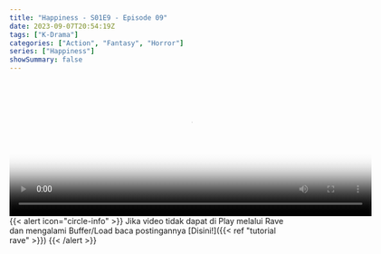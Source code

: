 ```yaml
---
title: "Happiness - S01E9 - Episode 09"
date: 2023-09-07T20:54:19Z
tags: ["K-Drama"]
categories: ["Action", "Fantasy", "Horror"]
series: ["Happiness"]
showSummary: false
---
```


<video id="video-2" 
class="art-preview lazy video-js vjs-default-skin vjs-big-play-centered" 
controls preload="auto" 
width="640" 
height="240" 
poster="https://www.themoviedb.org/t/p/original/aM4t5FyuIkkpw2Jq8AM763W3FHJ.jpg" 
data-setup='{ "example_option": true, "width": "auto", "height": "auto", "techOrder": ["html5","flash"] }' 
onseeked="true"> <source src="https://kp3d-my.sharepoint.com/personal/ryoo_kp3d_onmicrosoft_com/_layouts/15/download.aspx?share=EaHpNb8pmvFKpTBYFRCo0A4BIsEa0_guh29fBmHeY-sDAA" type='video/mp4'>
</video>
<br>
{{< alert icon="circle-info" >}}
Jika video tidak dapat di Play melalui Rave dan mengalami Buffer/Load baca postingannya [Disini!]({{< ref "tutorial rave" >}})
{{< /alert >}}

